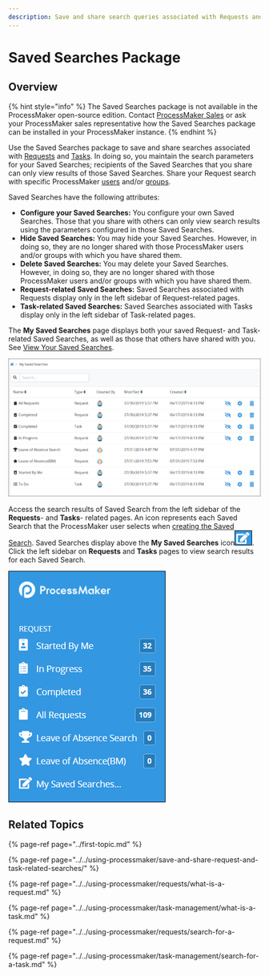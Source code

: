 ```yaml
---
description: Save and share search queries associated with Requests and Tasks.
---
```


# Saved Searches Package

## Overview

{% hint style="info" %}
The Saved Searches package is not available in the ProcessMaker open-source edition. Contact [ProcessMaker Sales](mailto:sales@processmaker.com) or ask your ProcessMaker sales representative how the Saved Searches package can be installed in your ProcessMaker instance.
{% endhint %}

Use the Saved Searches package to save and share searches associated with [Requests](../../using-processmaker/requests/what-is-a-request.md) and [Tasks](../../using-processmaker/task-management/what-is-a-task.md). In doing so, you maintain the search parameters for your Saved Searches; recipients of the Saved Searches that you share can only view results of those Saved Searches. Share your Request search with specific ProcessMaker [users](../../processmaker-administration/add-users/what-is-a-user.md) and/or [groups](../../processmaker-administration/assign-groups-to-users/what-is-a-group.md).

Saved Searches have the following attributes:

* **Configure your Saved Searches:** You configure your own Saved Searches. Those that you share with others can only view search results using the parameters configured in those Saved Searches.
* **Hide Saved Searches:** You may hide your Saved Searches. However, in doing so, they are no longer shared with those ProcessMaker users and/or groups with which you have shared them.
* **Delete Saved Searches:** You may delete your Saved Searches. However, in doing so, they are no longer shared with those ProcessMaker users and/or groups with which you have shared them.
* **Request-related Saved Searches:** Saved Searches associated with Requests display only in the left sidebar of Request-related pages.
* **Task-related Saved Searches:** Saved Searches associated with Tasks display only in the left sidebar of Task-related pages.

The **My Saved Searches** page displays both your saved Request- and Task-related Saved Searches, as well as those that others have shared with you. See [View Your Saved Searches](../../using-processmaker/save-and-share-request-and-task-related-searches/#view-your-saved-searches).

![&quot;My Saved Searches&quot; page displays your saved searches and those which have been shared with you](../../.gitbook/assets/my-saved-searches-page-package-requests-tasks.png)

Access the search results of Saved Search from the left sidebar of the **Requests**- and **Tasks**- related pages. An icon represents each Saved Search that the ProcessMaker user selects when [creating the Saved Search](../../using-processmaker/save-and-share-request-and-task-related-searches/create-and-share-a-saved-search.md). Saved Searches display above the **My Saved Searches** icon![](../../.gitbook/assets/save-search-icon-package-requests-tasks.png). Click the left sidebar on **Requests** and **Tasks** pages to view search results for each Saved Search.

![View Saved Search Results by clicking the left sidebar on &quot;Requests&quot; and &quot;Tasks&quot; pages](../../.gitbook/assets/saved-searches-results-package-requests-tasks.png)

## Related Topics

{% page-ref page="../first-topic.md" %}

{% page-ref page="../../using-processmaker/save-and-share-request-and-task-related-searches/" %}

{% page-ref page="../../using-processmaker/requests/what-is-a-request.md" %}

{% page-ref page="../../using-processmaker/task-management/what-is-a-task.md" %}

{% page-ref page="../../using-processmaker/requests/search-for-a-request.md" %}

{% page-ref page="../../using-processmaker/task-management/search-for-a-task.md" %}


